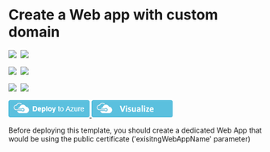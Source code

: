 # Create a Web app with custom domain

<IMG SRC="https://azbotstorage.blob.core.windows.net/badges/201-web-app-public-certificate/PublicLastTestDate.svg" />&nbsp;
<IMG SRC="https://azbotstorage.blob.core.windows.net/badges/201-web-app-public-certificate/PublicDeployment.svg" />&nbsp;

<IMG SRC="https://azbotstorage.blob.core.windows.net/badges/201-web-app-public-certificate/FairfaxLastTestDate.svg" />&nbsp;
<IMG SRC="https://azbotstorage.blob.core.windows.net/badges/201-web-app-public-certificate/FairfaxDeployment.svg" />&nbsp;

<IMG SRC="https://azbotstorage.blob.core.windows.net/badges/201-web-app-public-certificate/BestPracticeResult.svg" />&nbsp;
<IMG SRC="https://azbotstorage.blob.core.windows.net/badges/201-web-app-public-certificate/CredScanResult.svg" />&nbsp;

<a href="https://portal.azure.com/#create/Microsoft.Template/uri/https%3A%2F%2Fraw.githubusercontent.com%2Fazure%2Fazure-quickstart-templates%2Fmaster%2F201-web-app-public-certificate%2Fazuredeploy.json" target="_blank">
    <img src="https://raw.githubusercontent.com/Azure/azure-quickstart-templates/master/1-CONTRIBUTION-GUIDE/images/deploytoazure.png"/>
</a>
<a href="http://armviz.io/#/?load=https%3A%2F%2Fraw.githubusercontent.com%2FAzure%2Fazure-quickstart-templates%2Fmaster%2F201-web-app-public-certificate%2Fazuredeploy.json" target="_blank">
    <img src="https://raw.githubusercontent.com/Azure/azure-quickstart-templates/master/1-CONTRIBUTION-GUIDE/images/visualizebutton.png"/>
</a>

<P>
Before deploying this template, you should create a dedicated Web App that would be using the public certificate ('exisitngWebAppName' parameter)
</P>
